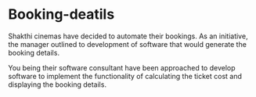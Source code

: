 # Booking-deatils
Shakthi cinemas have decided to automate their bookings. As an initiative, the manager outlined to development of software that would generate the booking details.

You being their software consultant have been approached to develop software to implement the functionality of calculating the ticket cost and displaying the booking details.
